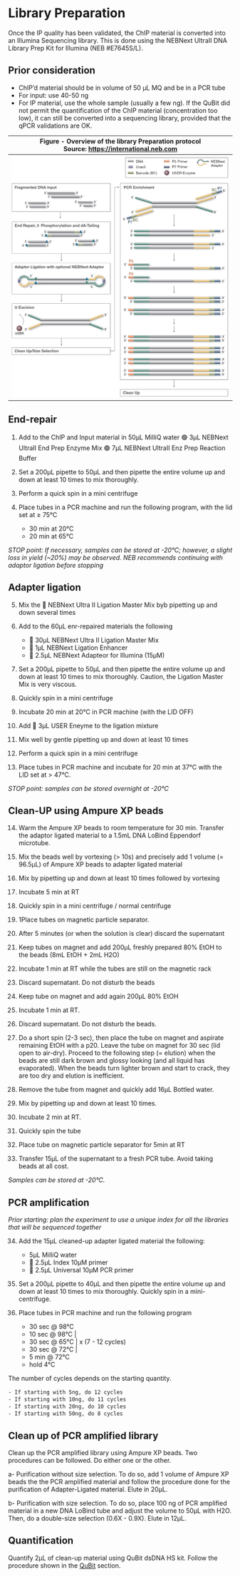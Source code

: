 # Library Preparation

Once the IP quality has been validated, the ChIP material is converted into an Illumina Sequencing library. This is done using the NEBNext UltraII DNA Library Prep Kit for Illumina (NEB #E7645S/L).


## Prior consideration

- ChIP’d material should be in volume of 50 µL MQ and be in a PCR tube
- For input: use 40-50 ng
- For IP material, use the whole sample (usually a few ng). If the QuBit did not permit the quantification of the ChIP material (concentration too low), it can still be converted into a sequencing library, provided that the qPCR validations are OK.


|<b>Figure -  Overview of the library Preparation protocol</b> <BR> Source: https://international.neb.com|
|:--:|
| ![Library preparation workflow](Pictures/LibPrep_overview.jpg) |




## End-repair
1. Add to the ChIP and Input material in 50µL MilliQ water
:green_circle: 3µL NEBNext UltraII End Prep Enzyme Mix
:green_circle: 7µL NEBNext UltraII Enz Prep Reaction Buffer

2. Set a 200µL pipette to 50µL and then pipette the entire volume up and down at least 10 times to mix thoroughly.

3. Perform a quick spin in a mini centrifuge

4. Place tubes in a PCR machine and run the following program, with the lid set at ≥ 75°C
	- 30 min at 20°C
	- 20 min at 65°C

*STOP point: If necessary, samples can be stored at -20°C; however, a slight loss in yield (~20%) may be observed. NEB recommends continuing with adaptor ligation before stopping*   




## Adapter ligation

5. Mix the :red_circle: NEBNext Ultra II Ligation Master Mix byb pipetting up and down several times

6. Add to the 60µL enr-repaired materials the following
	-  :red_circle: 30µL NEBNext Ultra II Ligation Master Mix
	-  :red_circle: 1µL NEBNext Ligation Enhancer
	-  :red_circle: 2.5µL NEBNext Adapteor for Illumina (15µM)

7. Set a 200µL pipette to 50µL and then pipette the entire volume up and down at least 10 times to mix thoroughly. Caution, the Ligation Master Mix is very viscous.

8. Quickly spin in a mini centrifuge

9. Incubate 20 min at 20°C in PCR machine (with the LID OFF)

10. Add :red_circle: 3µL USER Eneyme to the ligation mixture

11. Mix well by gentle pipetting up and down at least 10 times

12. Perform a quick spin in a mini centrifuge

13. Place tubes in PCR machine and incubate for 20 min at 37°C with the LID set at > 47°C.

*STOP point: samples can be stored overnight at -20°C*   




## Clean-UP using Ampure XP beads

14. Warm the Ampure XP beads to room temperature for 30 min. Transfer the adaptor ligated material to a 1.5mL DNA LoBind Eppendorf microtube.


15. Mix the beads well by vortexing (> 10s) and precisely add 1 volume (= 96.5µL) of Ampure XP beads to adapter ligated material
16. Mix by pipetting up and down at least 10 times followed by vortexing
17. Incubate 5 min at RT

18. Quickly spin in a mini centrifuge / normal centrifuge
19. 1Place tubes on magnetic particle separator.
20. After 5 minutes (or when the solution is clear) discard the supernatant

21. Keep tubes on magnet and add 200µL freshly prepared 80% EtOH to the beads (8mL EtOH + 2mL H2O)
22. Incubate 1 min at RT while the tubes are still on the magnetic rack
23. Discard supernatant. Do not disturb the beads

24. Keep tube on magnet and add again 200µL 80% EtOH
25. Incubate 1 min at RT.
26. Discard supernatant. Do not disturb the beads.

27. Do a short spin (2-3 sec), then place the tube on magnet and aspirate remaining EtOH with a p20. Leave the tube on magnet for 30 sec (lid open to air-dry). Proceed to the following step (= elution) when the beads are still dark brown and glossy looking (and all liquid has evaporated). When the beads turn lighter brown and start to crack, they are too dry and elution is inefficient.

28. Remove the tube from magnet and quickly add 16µL Bottled water.
29. Mix by pipetting up and down at least 10 times.
30. Incubate 2 min at RT.

31. Quickly spin the tube
32. Place tube on magnetic particle separator for 5min at RT
33. Transfer 15µL of the supernatant to a fresh PCR tube. Avoid taking beads at all cost.

*Samples can be stored at -20°C.*


## PCR amplification

*Prior starting: plan the experiment to use a unique index for all the libraries that will be sequenced together*

34. Add the 15µL cleaned-up adapter ligated material the following:
	- 5µL MilliQ water
	- 🔵 2.5µL Index 10µM primer
	- 🔵 2.5µL Universal 10µM PCR primer

35. Set a 200µL pipette to 40µL and then pipette the entire volume up and down at least 10 times to mix thoroughly. Quickly spin in a mini-centrifuge.

36. Place tubes in PCR machine and run the following program
	- 30 sec  @ 98°C
	- 10 sec  @ 98°C |
	- 30 sec  @ 65°C |  x (7 - 12 cycles)
	- 30 sec  @ 72°C |
	- 5 min   @ 72°C
	- hold 4°C

The number of cycles depends on the starting quantity. 

	- If starting with 5ng, do 12 cycles
	- If starting with 10ng, do 11 cycles
	- If starting with 20ng, do 10 cycles
	- If starting with 50ng, do 8 cycles


	
## Clean up of PCR amplified library

Clean up the PCR amplified library using Ampure XP beads.
Two procedures can be followed. Do either one or the other.

a- Purification without size selection. To do so, add 1 volume of Ampure XP beads the the PCR amplified material and follow the procedure done for the purification of Adapter-Ligated material. Elute in 20µL.

b- Purification with size selection. To do so, place 100 ng of PCR amplified material in a new DNA LoBind tube and adjust the volume to 50µL with H2O. Then, do a double-size selection (0.6X - 0.9X). Elute in 12µL.


## Quantification

Quantify 2µL of clean-up material using QuBit dsDNA HS kit. Follow the procedure shown in the [QuBit](QuBit.md) section.


